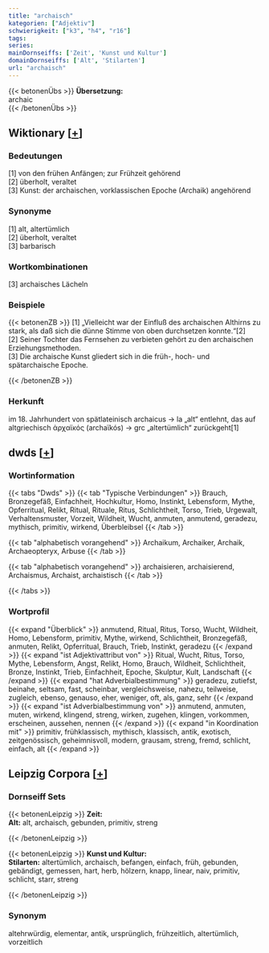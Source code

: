 ```yaml
---
title: "archaisch"
kategorien: ["Adjektiv"]
schwierigkeit: ["k3", "h4", "r16"]
tags:
series:
mainDornseiffs: ['Zeit', 'Kunst und Kultur']
domainDornseiffs: ['Alt', 'Stilarten']
url: "archaisch"
---
```


{{< betonenÜbs >}}
**Übersetzung:**  
archaic  
{{< /betonenÜbs >}}

## Wiktionary [[+](https://de.wiktionary.org/wiki/archaisch)]

### Bedeutungen
[1] von den frühen Anfängen; zur Frühzeit gehörend  
[2] überholt, veraltet  
[3] Kunst: der archaischen, vorklassischen Epoche (Archaik) angehörend  

### Synonyme
[1] alt, altertümlich  
[2] überholt, veraltet  
[3] barbarisch  

### Wortkombinationen
[3] archaisches Lächeln  

### Beispiele
{{< betonenZB >}}
[1] „Vielleicht war der Einfluß des archaischen Althirns zu stark, als daß sich die dünne Stimme von oben durchsetzen konnte.“[2]  
[2] Seiner Tochter das Fernsehen zu verbieten gehört zu den archaischen Erziehungsmethoden.  
[3] Die archaische Kunst gliedert sich in die früh-, hoch- und spätarchaische Epoche.  

{{< /betonenZB >}}
### Herkunft
im 18. Jahrhundert von spätlateinisch archaicus → la „alt“ entlehnt, das auf altgriechisch ἀρχαϊκός (archaϊkós) → grc „altertümlich“ zurückgeht[1]  



## dwds [[+](https://www.dwds.de/wb/archaisch)]

### Wortinformation
{{< tabs "Dwds" >}}
{{< tab "Typische Verbindungen" >}}
Brauch, Bronzegefäß, Einfachheit, Hochkultur, Homo, Instinkt, Lebensform, Mythe, Opferritual, Relikt, Ritual, Rituale, Ritus, Schlichtheit, Torso, Trieb, Urgewalt, Verhaltensmuster, Vorzeit, Wildheit, Wucht, anmuten, anmutend, geradezu, mythisch, primitiv, wirkend, Überbleibsel
{{< /tab >}}

{{< tab "alphabetisch vorangehend" >}}
Archaikum, Archaiker, Archaik, Archaeopteryx, Arbuse
{{< /tab >}}

{{< tab "alphabetisch vorangehend" >}}
archaisieren, archaisierend, Archaismus, Archaist, archaistisch
{{< /tab >}}

{{< /tabs >}}

### Wortprofil
{{< expand "Überblick" >}} anmutend, Ritual, Ritus, Torso, Wucht, Wildheit, Homo, Lebensform, primitiv, Mythe, wirkend, Schlichtheit, Bronzegefäß, anmuten, Relikt, Opferritual, Brauch, Trieb, Instinkt, geradezu {{< /expand >}}
{{< expand "ist Adjektivattribut von" >}} Ritual, Wucht, Ritus, Torso, Mythe, Lebensform, Angst, Relikt, Homo, Brauch, Wildheit, Schlichtheit, Bronze, Instinkt, Trieb, Einfachheit, Epoche, Skulptur, Kult, Landschaft {{< /expand >}}
{{< expand "hat Adverbialbestimmung" >}} geradezu, zutiefst, beinahe, seltsam, fast, scheinbar, vergleichsweise, nahezu, teilweise, zugleich, ebenso, genauso, eher, weniger, oft, als, ganz, sehr {{< /expand >}}
{{< expand "ist Adverbialbestimmung von" >}} anmutend, anmuten, muten, wirkend, klingend, streng, wirken, zugehen, klingen, vorkommen, erscheinen, aussehen, nennen {{< /expand >}}
{{< expand "in Koordination mit" >}} primitiv, frühklassisch, mythisch, klassisch, antik, exotisch, zeitgenössisch, geheimnisvoll, modern, grausam, streng, fremd, schlicht, einfach, alt {{< /expand >}}

## Leipzig Corpora [[+](https://corpora.uni-leipzig.de/en/res?word=archaisch&corpusId=deu_newscrawl-public_2018)]

### Dornseiff Sets
{{< betonenLeipzig >}}
**Zeit:**  
**Alt:** alt, archaisch, gebunden, primitiv, streng  

{{< /betonenLeipzig >}}


{{< betonenLeipzig >}}
**Kunst und Kultur:**  
**Stilarten:** altertümlich, archaisch, befangen, einfach, früh, gebunden, gebändigt, gemessen, hart, herb, hölzern, knapp, linear, naiv, primitiv, schlicht, starr, streng  

{{< /betonenLeipzig >}}

### Synonym
altehrwürdig, elementar, antik, ursprünglich, frühzeitlich, altertümlich, vorzeitlich

